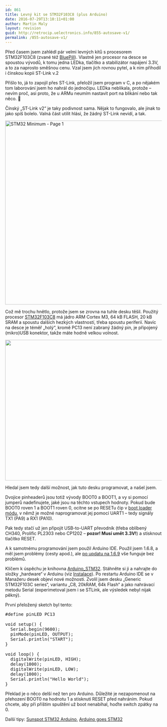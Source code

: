 ```yaml
---
id: 861
title: Levný kit se STM32F103C8 (plus Arduino)
date: 2016-07-29T13:10:11+01:00
author: Martin Maly
layout: revision
guid: http://retrocip.uelectronics.info/855-autosave-v1/
permalink: /855-autosave-v1/
---
```

Před časem jsem zahlédl pár velmi levných kitů s procesorem STM32F103C8 (zvané též [BluePill](http://bluepill.cz)). Vlastně jen procesor na desce se spoustou vývodů, k tomu jedna LEDka, tlačítko a stabilizátor napájení 3.3V, a to za naprosto směšnou cenu. Vzal jsem jich rovnou pytel, a k nim přihodil i čínskou kopii ST-Link v.2





Přišlo to, já to zapojil přes ST-Link, přeložil jsem program v C, a po nějakém tom laborování jsem ho nahrál do jednočipu. LEDka neblikala, protože &#8211; nevím proč, asi proto, že u ARMu neumím nastavit port na blikání nebo tak něco. 🙂

Čínský &#8222;ST-Link v2&#8220; je taky podivnost sama. Nějak to fungovalo, ale jinak to jako spíš bolelo. Valná část utilit hlásí, že žádný ST-Link nevidí, a tak.

<img loading="lazy" class="aligncenter size-medium wp-image-857" src="http://retrocip.uelectronics.info/wp-content/uploads/sites/6/2016/07/STM32-Minimum-Page-1-650x590.png" alt="STM32 Minimum - Page 1" width="650" height="590" srcset="https://retrocip.cz/wp-content/uploads/sites/6/2016/07/STM32-Minimum-Page-1-650x590.png 650w, https://retrocip.cz/wp-content/uploads/sites/6/2016/07/STM32-Minimum-Page-1-768x697.png 768w, https://retrocip.cz/wp-content/uploads/sites/6/2016/07/STM32-Minimum-Page-1-1024x930.png 1024w, https://retrocip.cz/wp-content/uploads/sites/6/2016/07/STM32-Minimum-Page-1.png 1140w" sizes="(max-width: 650px) 100vw, 650px" /> 

Což mě trochu hnětlo, protože jsem se zrovna na tuhle desku těšil. Použitý procesor [STM32F103C8](http://www.st.com/content/ccc/resource/technical/document/datasheet/33/d4/6f/1d/df/0b/4c/6d/CD00161566.pdf/files/CD00161566.pdf/jcr:content/translations/en.CD00161566.pdf) má jádro ARM Cortex M3, 64 kB FLASH, 20 kB SRAM a spoustu dalších hezkých vlastností, třeba spoustu periferií. Navíc na desce je téměř &#8222;holý&#8220;, kromě PC13 není zabraný žádný pin, je připojený (mikro)USB konektor, takže máte hodně velkou volnost.

<img loading="lazy" class="aligncenter size-medium wp-image-858" src="http://retrocip.uelectronics.info/wp-content/uploads/sites/6/2016/07/arduino_stm32f103c8t6_schematics-650x451.png" alt="" width="650" height="451" srcset="https://retrocip.cz/wp-content/uploads/sites/6/2016/07/arduino_stm32f103c8t6_schematics-650x451.png 650w, https://retrocip.cz/wp-content/uploads/sites/6/2016/07/arduino_stm32f103c8t6_schematics-768x533.png 768w, https://retrocip.cz/wp-content/uploads/sites/6/2016/07/arduino_stm32f103c8t6_schematics-1024x711.png 1024w, https://retrocip.cz/wp-content/uploads/sites/6/2016/07/arduino_stm32f103c8t6_schematics.png 1258w" sizes="(max-width: 650px) 100vw, 650px" /> 

Hledal jsem tedy další možnost, jak tuto desku programovat, a našel jsem.

Dvojice pinheaderů jsou totiž vývody BOOT0 a BOOT1, a vy si pomocí jumperů nadefinujete, jaké jsou na těchto vstupech hodnoty. Pokud bude BOOT0 roven 1 a BOOT1 roven 0, ocitne se po RESETu čip v [boot loader módu](http://www.st.com/content/ccc/resource/technical/document/application_note/b9/9b/16/3a/12/1e/40/0c/CD00167594.pdf/files/CD00167594.pdf/jcr:content/translations/en.CD00167594.pdf), v němž je možné naprogramovat jej pomocí UART1 &#8211; tedy signály TX1 (PA9) a RX1 (PA10).

Pak tedy stačí už jen připojit USB-to-UART převodník (třeba oblíbený CH340, Prolific PL2303 nebo CP1202 &#8211; **pozor! Musí umět 3.3V!**) a stisknout tlačítko RESET.







A k samotnému programování jsem použil Arduino IDE. Použil jsem 1.6.8, a měl jsem problémy (cesty apod.), ale [po updatu na 1.6.9](https://github.com/rogerclarkmelbourne/Arduino_STM32/issues/156) vše funguje bez problémů.

Klíčem k úspěchu je knihovna [Arduino_STM32](https://github.com/rogerclarkmelbourne/Arduino_STM32). Stáhněte si ji a nahrajte do složky &#8222;hardware&#8220; v Arduinu (viz [Instalace](https://github.com/rogerclarkmelbourne/Arduino_STM32/wiki/Installation)). Po restartu Arduino IDE se v Manažeru desek objeví nové možnosti. Zvolil jsem desku &#8222;Generic STM32F103C series&#8220;, variantu &#8222;C8, 20kRAM, 64k Flash&#8220; a jako nahrávací metodu Serial (experimetoval jsem i se STLink, ale výsledek nebyl nijak pěkný).

První přeložený sketch byl tento:

<pre class="lang:arduino decode:true ">#define pinLED PC13

void setup() {
  Serial.begin(9600);
  pinMode(pinLED, OUTPUT);
  Serial.println("START");  
}

void loop() {
  digitalWrite(pinLED, HIGH);
  delay(1000);
  digitalWrite(pinLED, LOW);
  delay(1000);
  Serial.println("Hello World");  
}</pre>

Překlad je o něco delší než ten pro Arduino. Důležité je nezapomenout na přehození BOOT0 na hodnotu 1 a stisknutí RESET před nahráním. Pokud chcete, aby při příštím spuštění už boot nenabíhal, hoďte switch zpátky na 0.

Další tipy: [Sunspot STM32 Arduino](http://www.sunspot.co.uk/Projects/Arduino/STM32/STM32.html), [Arduino goes STM32](http://grauonline.de/wordpress/?page_id=1004)